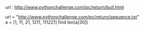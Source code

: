 url : http://www.pythonchallenge.com/pc/return/bull.html


url = "http://www.pythonchallenge.com/pc/return/sequence.txt"                                         
a = [1, 11, 21, 1211, 111221] 
find len(a[30])
